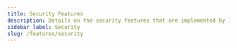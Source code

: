 ```yaml
---
title: Security Features
description: Details on the security features that are implemented by Install Doctor
sidebar_label: Security
slug: /features/security
---
```

